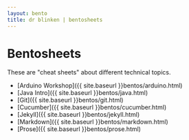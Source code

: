```yaml
---
layout: bento
title: dr blinken | bentosheets
---
```




Bentosheets
===========

These are "cheat sheets" about different technical topics.
* [Arduino Workshop]({{ site.baseurl }}bentos/arduino.html)
* [Java Intro]({{ site.baseurl }}bentos/java.html)
* [Git]({{ site.baseurl }}bentos/git.html)
* [Cucumber]({{ site.baseurl }}bentos/cucumber.html)
* [Jekyll]({{ site.baseurl }}bentos/jekyll.html)
* [Markdown]({{ site.baseurl }}bentos/markdown.html)
* [Prose]({{ site.baseurl }}bentos/prose.html)
